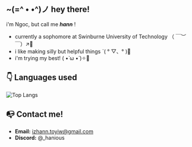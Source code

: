 ## ~(=^ • •^)ノ hey there!
i'm Ngoc, but call me ***hann*** !
- currently a sophomore at Swinburne University of Technology （ ￣︶￣）↗📝
- i like making silly but helpful things ˋ( ° ▽、° )💫
- i'm trying my best! ( •̀ ω •́ )✧🦕

## 👇 Languages used
![Top Langs](https://github-readme-stats.vercel.app/api/top-langs/?username=hanious&theme=tokyonight&layout=compact&include_all_commits=true&count_private=true)


## 📭 Contact me!
- **__Email:__** izhann.toyiw@gmail.com
- **__Discord:__** @_hanious

<!--
**hanious/hanious** is a ✨ _special_ ✨ repository because its `README.md` (this file) appears on your GitHub profile.

Here are some ideas to get you started:

- 🔭 I’m currently working on ...
- 🌱 I’m currently learning ...
- 👯 I’m looking to collaborate on ...
- 🤔 I’m looking for help with ...
- 💬 Ask me about ...
- 📫 How to reach me: ...
- 😄 Pronouns: ...
- ⚡ Fun fact: ...
-->
